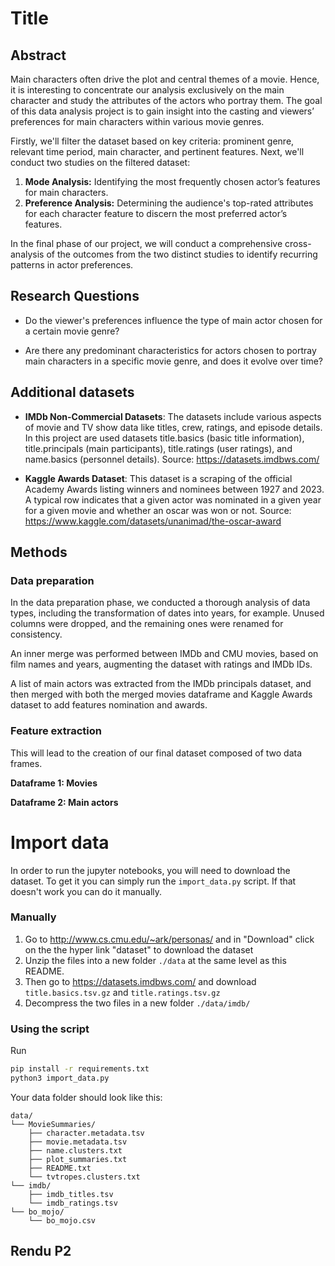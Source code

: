 
# Title 

## Abstract

Main characters often drive the plot and central themes of a movie. Hence, it is interesting to concentrate our analysis exclusively on the main character and study the attributes of the actors who portray them. The goal of this data analysis project is to gain insight into the casting and viewers’ preferences for main characters within various movie genres.

Firstly, we'll filter the dataset based on key criteria: prominent genre, relevant time period, main character, and pertinent features. Next, we'll conduct two studies on the filtered dataset:

1. **Mode Analysis:** Identifying the most frequently chosen actor’s features for main characters.
2. **Preference Analysis:** Determining the audience's top-rated attributes for each character feature to discern the most preferred actor’s features.

In the final phase of our project, we will conduct a comprehensive cross-analysis of the outcomes from the two distinct studies to identify recurring patterns in actor preferences.

## Research Questions

- Do the viewer's preferences influence the type of main actor chosen for a certain movie genre?

- Are there any predominant characteristics for actors chosen to portray main characters in a specific movie genre, and does it evolve over time?

## Additional datasets

- **IMDb Non-Commercial Datasets**: The datasets include various aspects of movie and TV show data like titles, crew, ratings, and episode details. In this project are used datasets title.basics (basic title information), title.principals (main participants), title.ratings (user ratings), and name.basics (personnel details).
Source: https://datasets.imdbws.com/

- **Kaggle Awards Dataset**: This dataset is a scraping of the official Academy Awards listing winners and nominees between 1927 and 2023. A typical row indicates that a given actor was nominated in a given year for a given movie and whether an oscar was won or not.
Source: https://www.kaggle.com/datasets/unanimad/the-oscar-award

## Methods

### Data preparation

In the data preparation phase, we conducted a thorough analysis of data types, including the transformation of dates into years, for example. Unused columns were dropped, and the remaining ones were renamed for consistency. 

An inner merge was performed between IMDb and CMU movies, based on film names and years, augmenting the dataset with ratings and IMDb IDs.

A list of main actors was extracted from the IMDb principals dataset, and then merged with both the merged movies dataframe and Kaggle Awards dataset to add features nomination and awards.

### Feature extraction


This will lead to the creation of our final dataset composed of two data frames.

**Dataframe 1: Movies**


**Dataframe 2: Main actors**










# Import data

In order to run the jupyter notebooks, you will need to download the dataset. To get it you can simply run the `import_data.py` script. If that doesn't work you can do it manually.

### Manually
1. Go to http://www.cs.cmu.edu/~ark/personas/ and in "Download" click on the the hyper link "dataset" to download the dataset
2. Unzip the files into a new folder `./data` at the same level as this README.
3. Then go to https://datasets.imdbws.com/ and download `title.basics.tsv.gz` and `title.ratings.tsv.gz` 
4. Decompress the two files in a new folder `./data/imdb/`


### Using the script

Run

```bash
pip install -r requirements.txt
python3 import_data.py
```

Your data folder should look like this:

```
data/
└── MovieSummaries/    
    ├── character.metadata.tsv 
    ├── movie.metadata.tsv
    ├── name.clusters.txt
    ├── plot_summaries.txt
    ├── README.txt
    └── tvtropes.clusters.txt
└── imdb/  
    ├── imdb_titles.tsv
    └── imdb_ratings.tsv
└── bo_mojo/  
    └── bo_mojo.csv

```

## Rendu P2
